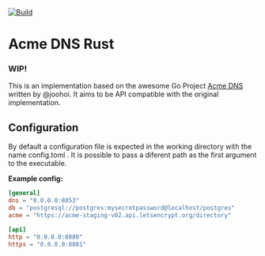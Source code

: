 [![Build](https://github.com/conblem/acme-dns-rust/workflows/Rust/badge.svg)](https://github.com/conblem/acme-dns-rust/actions)
# Acme DNS Rust
### WIP!

This is an implementation based on the awesome Go Project [Acme DNS](https://github.com/joohoi/acme-dns) written by @joohoi.
It aims to be API compatible with the original implementation.

## Configuration
By default a configuration file is expected in the working directory with the name config.toml .
It is possible to pass a diferent path as the first argument to the executable.

**Example config:**
```toml
[general]
dns = "0.0.0.0:8053"
db = "postgresql://postgres:mysecretpassword@localhost/postgres"
acme = "https://acme-staging-v02.api.letsencrypt.org/directory"

[api]
http = "0.0.0.0:8080"
https = "0.0.0.0:8081"
```